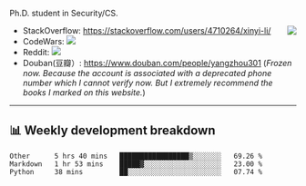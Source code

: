 Ph.D. student in Security/CS.

<img align="right" src="https://github-readme-stats.vercel.app/api?username=li-xin-yi&count_private=true&show_icons=true&hide_title=true&theme=tokyonight" />

- StackOverflow: https://stackoverflow.com/users/4710264/xinyi-li/
- CodeWars: [![](https://www.codewars.com/users/xy-li/badges/micro)](https://www.codewars.com/users/xy-li/)
- Reddit: [![](https://img.shields.io/reddit/user-karma/combined/xy-li?style=social)](https://www.reddit.com/user/xy-li/)
- Douban(豆瓣）: https://www.douban.com/people/yangzhou301  (*Frozen now. Because the account is associated with a deprecated phone number which I cannot verify now. But I extremely recommend the books I marked on this website.*)

---

## 📊 Weekly development breakdown

<!--START_SECTION:waka-->
```text
Other      5 hrs 40 mins   █████████████████▒░░░░░░░   69.26 % 
Markdown   1 hr 53 mins    █████▓░░░░░░░░░░░░░░░░░░░   23.00 % 
Python     38 mins         ██░░░░░░░░░░░░░░░░░░░░░░░   07.74 % 
```
<!--END_SECTION:waka-->
